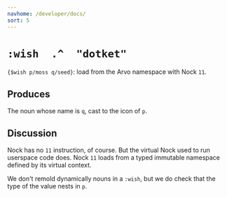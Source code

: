 ```yaml
---
navhome: /developer/docs/
sort: 5
---
```


# `:wish  .^  "dotket"`

`{$wish p/moss q/seed}`: load from the Arvo namespace with Nock `11`.

## Produces

The noun whose name is `q`, cast to the icon of `p`.

## Discussion

Nock has no `11` instruction, of course.  But the virtual Nock
used to run userspace code does.  Nock `11` loads from a
typed immutable namespace defined by its virtual context.

We don't remold dynamically nouns in a `:wish`, but we do check
that the type of the value nests in `p`.
